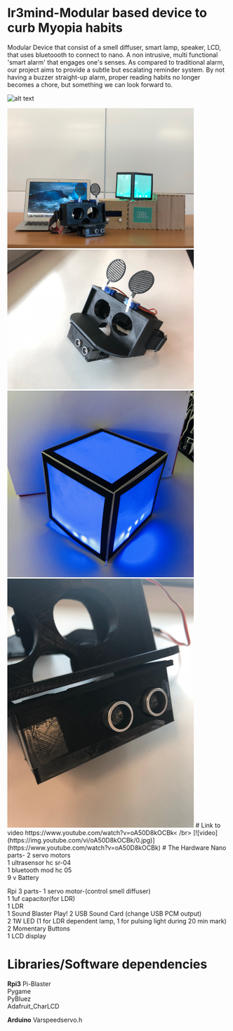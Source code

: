# Ir3mind-Modular based device to curb Myopia habits
Modular Device that consist of a smell diffuser, smart lamp, speaker, LCD, that uses bluetoooth to connect to nano. A non intrusive, multi functional 'smart alarm' that engages one's senses. As compared to traditional alarm, our project aims to provide a subtle but escalating reminder system. By not having a buzzer straight-up alarm, proper reading habits no longer becomes a chore, but something we can look forward to.
<p align = "centre"> <img src="https://github.com/HoJinKind/Ir3mind-Modular-based-device-to-curb-Myopia-habits/blob/master/7_04_Part04_Poster.jpg" alt="alt text" width="425" > </p>
<img src="https://github.com/HoJinKind/Ir3mind-Modular-based-device-to-curb-Myopia-habits/blob/master/complete.jpg" alt="alt text" width="425" >  <img src="https://github.com/HoJinKind/Ir3mind-Modular-based-device-to-curb-Myopia-habits/blob/master/wearable.jpg" width="425"/> 
<img src="https://github.com/HoJinKind/Ir3mind-Modular-based-device-to-curb-Myopia-habits/blob/master/smartlamp.jpeg" alt="alt text" width="425" >  <img src="https://github.com/HoJinKind/Ir3mind-Modular-based-device-to-curb-Myopia-habits/blob/master/closeup_wearable.jpg" width="425"/> 
# Link to video 
https://www.youtube.com/watch?v=oA50D8kOCBk< /br>
[![video](https://img.youtube.com/vi/oA50D8kOCBk/0.jpg)](https://www.youtube.com/watch?v=oA50D8kOCBk)
# The Hardware
Nano parts-
2 servo motors <br />
1 ultrasensor hc sr-04<br />
1 bluetooth mod hc 05<br />
9 v Battery<br />

Rpi 3 parts-
1 servo motor-(control smell diffuser) <br />
1 1uf capacitor(for LDR)<br />
1 LDR<br />
1 Sound Blaster Play! 2 USB Sound Card (change USB PCM output)<br />
2  1W LED (1 for LDR dependent lamp, 1 for pulsing light during 20 min mark)<br />
2 Momentary Buttons<br />
1 LCD display<br />


# Libraries/Software dependencies
**Rpi3**
Pi-Blaster<br />
Pygame<br />
PyBluez<br />
Adafruit_CharLCD<br />

**Arduino**
Varspeedservo.h
